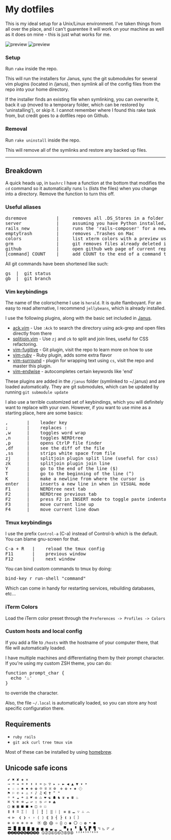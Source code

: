 # My dotfiles
This is my ideal setup for a Unix/Linux environment. I've taken things from all over the place, and I can't guarentee it will work on your machine as well as it does on mine - this is just what works for me. 

![preview](http://i.imgur.com/weujQ8H.png)
![preview](http://i.imgur.com/Xmo3A35.png)

### Setup
Run `rake` inside the repo. 

This will run the installers for Janus, sync the git submodules for several vim plugins (located in /janus), then symlink all of the config files from the repo into your home directory.

If the installer finds an existing file when symlinking, you can overwrite it, back it up (moved to a temporary folder, which can be restored by 'uninstalling'), or skip it. I cannot remember where I found this rake task from, but credit goes to a dotfiles repo on Github.

### Removal
Run `rake uninstall` inside the repo.

This will remove all of the symlinks and restore any backed up files. 

***

## Breakdown
A quick heads up, in `bashrc` I have a function at the bottom that modifies the `cd` command so it automatically runs `ls` (lists the files) when you change into a directory. Remove the function to turn this off.

### Useful aliases
<pre>
dsremove           |     removes all .DS_Stores in a folder
server             |     assuming you have Python installed, runs a HTTP server (localhost:1337) from the folder
rails_new          |     runs the 'rails-composer' for a new Rails project
emptytrash         |     removes .Trashes on Mac
colors             |     list xterm colors with a preview used for vim/tmux
grm                |     git removes files already deleted in a git repo
github             |     open github web page of current repo (in Chrome)
[command] COUNT    |     add COUNT to the end of a command to pipe wc -l
</pre>

All git commands have been shortened like such:
<pre>
gs  |  git status
gb  |  git branch
</pre>

### Vim keybindings
The name of the colorscheme I use is `herald`. It is quite flamboyant. For an easy to read alternative, I recommend `jellybeans`, which is already installed.

I use the following plugins, along with the basic set included in [Janus](https://github.com/carlhuda/janus).
* [ack.vim](http://github.com/mileszs/ack.vim) - Use `:Ack` to search the directory using ack-grep and open files directly from there
* [splitjoin.vim](http://github.com/AndrewRadev/splitjoin.vim) - Use `zj` and `zk` to split and join lines, useful for CSS refactoring.
* [vim-fugitive](http://github.com/tpope/vim-fugitive) - Git plugin, visit the repo to learn more on how to use
* [vim-ruby](http://github.com/vim-ruby/vim-ruby) - Ruby plugin, adds some extra flavor
* [vim-surround](http://github.com/tpope/vim-surround) - plugin for wrapping text using `cs`, visit the repo and master this plugin.
* [vim-endwise](http://github.com/tpope/vim-endwise) - autocompletes certain keywords like 'end' 

These plugins are added in the `/janus` folder (symlinked to ~/.janus) and are loaded automatically. They are git submodules, which can be updated by running `git submodule update`

I also use a terrible customized set of keybindings, which you will definitely want to replace with your own. However, if you want to use mine as a starting place, here are some basics:
<pre>
,       |    leader key
;       |    replaces :
,w      |    toggles word wrap
,n      |    toggles NERDtree
,p      |    opens CtrlP file finder
,df     |    see the diff of the file
,ss     |    strips white space from file
zj      |    splitjoin plugin split line (useful for css)
zk      |    splitjoin plugin join line 
Y       |    go to the end of the line ($)
T       |    go to the beginning of the line (^)
K       |    make a newline from where the cursor is
enter   |    inserts a new line in when in VISUAL mode
F1      |    NERDtree next tab
F2      |    NERDtree previous tab
F2      |    press F2 in INSERT mode to toggle paste indentation
F3      |    move current line up 
F4      |    move current line down
</pre>

### Tmux keybindings
I use the prefix `Control-a` (C-a) instead of Control-b which is the default. You can blame gnu-screen for that.
<pre>
C-a + R   |    reload the tmux config
F11       |    previous window
F12       |    next window
</pre>
You can bind custom commands to tmux by doing:
<pre>
bind-key r run-shell "command"
</pre>
Which can come in handy for restarting services, rebuilding databases, etc...

### iTerm Colors
Load the iTerm color preset through the `Preferences -> Profiles -> Colors`

### Custom hosts and local config
If you add a file to `/hosts` with the hostname of your computer there, that file will automatically loaded.

I have multiple machines and differentiating them by their prompt character. If you're using my custom ZSH theme, you can do:
<pre>
function prompt_char {
  echo '♨'
}
</pre>

to override the character. 

Also, the file `~/.local` is automatically loaded, so you can store any host specific configuration there.

## Requirements
- `ruby rails`
- `git ack curl tree tmux vim`

Most of these can be installed by using [homebrew](http://mxcl.github.com/homebrew/).

## Unicode safe icons
     ✔ ✖ ✘ ✚ ✕ 
     → ➞ ➔ ➜ ➤ ⬆ ⬇ ⬅ ▷ ▽ ▸ ▹ ► ◀ ▲ ▼ ▾ ‣
     ★ ☆ ✩ ✱ ✸ ❉ ✿ ፨ ※ ⁜ ⚙  ✜ ✪ ✦ ◈ ⟐
     ⚑ ⚐ ✆ ✈ ⚠ ⚡ ♪ ♫ ⑆ ❣ ❞ ❝
     ☼ ☀ ☁ ☂ ⚓ ☛ ♻ ♺ ❤ ☯ ☗ ♞ ♛ ♚ ☎ ♨
     ⌘ ⌥ ⌦ ⌫ ↵ ↩ ⇧ ⎋ ⏎ ⎈ ⏏
     ▢ ▣ ▦ ■ ■ ▪ □ ▫ ☐
     ǁ ǂ ʭ Ξ ︴ ┋ ┊ ┇ ┆ ⣿ ⁞ ⡇ ≡ ≣ ⑉ ∵ ∴ ෴
     ⊲ ⊳  ❮ ❯ ‹ › ⟨ ⟩ ⟪ ⟫ ⎨ ⎬ ❪ ❫〔 〕
     ⊕ ⊝ ⊜ ⊗ ⊙ ⊚  ⦿ ⨂ ⨁ ♾ ⨀ ○ ◉ 〇 ◌ ◍ • ●
     〓 █ ▇ ▇ ▇ ▆ ▅ ▅ ▄ ▃ ▂ ▁ ▀▗ ▖ ▘ ▙ ▚ ▛ ▜ ◹ ◺ ◸ ◿
     ➊➋➌➍➎➏➐➑➒➓ ➀➁➂➃➄➅➆➇➈➉ ¹²³⁴⁵⁶⁷⁸⁹⁰ 
